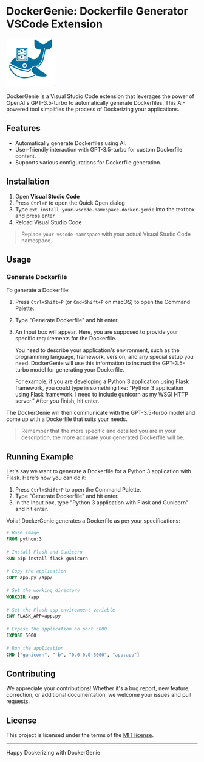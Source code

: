 
# DockerGenie: Dockerfile Generator VSCode Extension

![DockerGenie Logo](./src/images/icon.png)

DockerGenie is a Visual Studio Code extension that leverages the power of OpenAI's GPT-3.5-turbo to automatically generate Dockerfiles. This AI-powered tool simplifies the process of Dockerizing your applications.

## Features

- Automatically generate Dockerfiles using AI.
- User-friendly interaction with GPT-3.5-turbo for custom Dockerfile content.
- Supports various configurations for Dockerfile generation.

## Installation

1. Open **Visual Studio Code**
2. Press `Ctrl+P` to open the Quick Open dialog
3. Type `ext install your-vscode-namespace.docker-genie` into the textbox and press enter
4. Reload Visual Studio Code

> Replace `your-vscode-namespace` with your actual Visual Studio Code namespace.

## Usage

### Generate Dockerfile

To generate a Dockerfile:

1. Press `Ctrl+Shift+P` (or `Cmd+Shift+P` on macOS) to open the Command Palette.
2. Type "Generate Dockerfile" and hit enter.
3. An Input box will appear. Here, you are supposed to provide your specific requirements for the Dockerfile. 

    You need to describe your application's environment, such as the programming language, framework, version, and any special setup you need. DockerGenie will use this information to instruct the GPT-3.5-turbo model for generating your Dockerfile. 

    For example, if you are developing a Python 3 application using Flask framework, you could type in something like: "Python 3 application using Flask framework. I need to include gunicorn as my WSGI HTTP server." After you finish, hit enter.

The DockerGenie will then communicate with the GPT-3.5-turbo model and come up with a Dockerfile that suits your needs.

> Remember that the more specific and detailed you are in your description, the more accurate your generated Dockerfile will be.

## Running Example

Let's say we want to generate a Dockerfile for a Python 3 application with Flask. Here's how you can do it:

1. Press `Ctrl+Shift+P` to open the Command Palette.
2. Type "Generate Dockerfile" and hit enter.
3. In the Input box, type "Python 3 application with Flask and Gunicorn" and hit enter.

Voila! DockerGenie generates a Dockerfile as per your specifications:

```Dockerfile
# Base Image
FROM python:3

# Install Flask and Gunicorn
RUN pip install flask gunicorn

# Copy the application
COPY app.py /app/

# Set the working directory
WORKDIR /app

# Set the Flask app environment variable
ENV FLASK_APP=app.py

# Expose the application on port 5000
EXPOSE 5000

# Run the application
CMD ["gunicorn", "-b", "0.0.0.0:5000", "app:app"]
```

## Contributing

We appreciate your contributions! Whether it's a bug report, new feature, correction, or additional documentation, we welcome your issues and pull requests.

## License

This project is licensed under the terms of the [MIT license](LICENSE).


---

Happy Dockerizing with DockerGenie